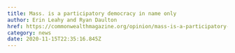 ```yaml
---
title: Mass. is a participatory democracy in name only
author: Erin Leahy and Ryan Daulton
href: https://commonwealthmagazine.org/opinion/mass-is-a-participatory-democracy-in-name-only/
category: news
date: 2020-11-15T22:35:16.845Z
---
```

